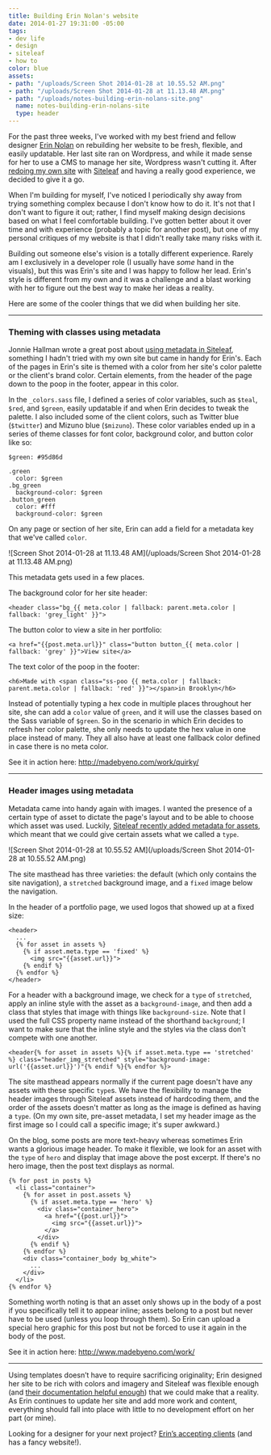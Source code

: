 ```yaml
---
title: Building Erin Nolan's website
date: 2014-01-27 19:31:00 -05:00
tags:
- dev life
- design
- siteleaf
- how to
color: blue
assets:
- path: "/uploads/Screen Shot 2014-01-28 at 10.55.52 AM.png"
- path: "/uploads/Screen Shot 2014-01-28 at 11.13.48 AM.png"
- path: "/uploads/notes-building-erin-nolans-site.png"
  name: notes-building-erin-nolans-site
  type: header
---
```


For the past three weeks, I've worked with my best friend and fellow designer [Erin Nolan](http://www.madebyeno.com) on rebuilding her website to be fresh, flexible, and easily updatable. Her last site ran on Wordpress, and while it made sense for her to use a CMS to manage her site, Wordpress wasn't cutting it. After [redoing my own site](http://jessicaharllee.com/notes/a-redesign-with-siteleaf/) with [Siteleaf](http://siteleaf.com) and having a really good experience, we decided to give it a go.


When I'm building for myself, I've noticed I periodically shy away from trying something complex because I don't know how to do it. It's not that I don't want to figure it out; rather, I find myself making design decisions based on what I feel comfortable building. I've gotten better about it over time and with experience (probably a topic for another post), but one of my personal critiques of my website is that I didn't really take many risks with it.

Building out someone else's vision is a totally different experience. Rarely am I exclusively in a developer role (I usually have *some* hand in the visuals), but this was Erin's site and I was happy to follow her lead. Erin's style is different from my own and it was a challenge and a blast working with her to figure out the best way to make her ideas a reality.

Here are some of the cooler things that we did when building her site.

<hr class="b-gray-lightest mt-sm-4 mb-sm-4">

### Theming with classes using metadata

Jonnie Hallman wrote a great post about [using metadata in Siteleaf](http://destroytoday.com/blog/metadata-in-siteleaf/), something I hadn't tried with my own site but came in handy for Erin's. Each of the pages in Erin's site is themed with a color from her site's color palette or the client's brand color. Certain elements, from the header of the page down to the poop in the footer, appear in this color.

In the `_colors.sass` file, I defined a series of color variables, such as `$teal`, `$red`, and `$green`, easily updatable if and when Erin decides to tweak the palette. I also included some of the client colors, such as Twitter blue (`$twitter`) and Mizuno blue (`$mizuno`). These color variables ended up in a series of theme classes for font color, background color, and button color like so:

    $green: #95d86d

    .green
      color: $green
    .bg_green
      background-color: $green
    .button_green
      color: #fff
      background-color: $green

On any page or section of her site, Erin can add a field for a metadata key that we've called `color`.

![Screen Shot 2014-01-28 at 11.13.48 AM](/uploads/Screen Shot 2014-01-28 at 11.13.48 AM.png) 

This metadata gets used in a few places.

The background color for her site header:

    <header class="bg_{{ meta.color | fallback: parent.meta.color | fallback: 'grey_light' }}">

The button color to view a site in her portfolio:

    <a href="{{post.meta.url}}" class="button button_{{ meta.color | fallback: 'grey' }}">View site</a>

The text color of the poop in the footer:

    <h6>Made with <span class="ss-poo {{ meta.color | fallback: parent.meta.color | fallback: 'red' }}"></span>in Brooklyn</h6>

Instead of potentially typing a hex code in multiple places throughout her site, she can add a `color` value of `green`, and it will use the classes based on the Sass variable of `$green`. So in the scenario in which Erin decides to refresh her color palette, she only needs to update the hex value in one place instead of many. They all also have at least one fallback color defined in case there is no meta color.

See it in action here: http://madebyeno.com/work/quirky/

<hr class="b-gray-lightest mt-sm-4 mb-sm-4">

### Header images using metadata

Metadata came into handy again with images. I wanted the presence of a certain type of asset to dictate the page's layout  and to be able to choose which asset was used. Luckily, [Siteleaf recently added metadata for assets](http://www.siteleaf.com/blog/new-asset-meta-and-quick-post-edit/), which meant that we could give certain assets what we called a `type`. 

![Screen Shot 2014-01-28 at 10.55.52 AM](/uploads/Screen Shot 2014-01-28 at 10.55.52 AM.png) 

The site masthead has three varieties: the default (which only contains the site navigation), a `stretched` background image, and a `fixed` image below the navigation.

In the header of a portfolio page, we used logos that showed up at a fixed size:

    <header>
      ...
      {% for asset in assets %}
        {% if asset.meta.type == 'fixed' %}
          <img src="{{asset.url}}">
        {% endif %}
      {% endfor %}
    </header>

For a header with a background image, we check for a `type` of `stretched`, apply an inline style with the asset as a `background-image`, and then add a class that styles that image with things like `background-size`. Note that I used the full CSS property name instead of the shorthand `background`; I want to make sure that the inline style and the styles via the class don't  compete with one another.

    <header{% for asset in assets %}{% if asset.meta.type == 'stretched' %} class="header_img_stretched" style="background-image: url('{{asset.url}}')"{% endif %}{% endfor %}>

The site masthead appears normally if the current page doesn't have any assets with these specific `type`s. We have the flexibility to manage the header images through Siteleaf assets instead of hardcoding them, and the order of the assets doesn't matter as long as the image is defined as having a `type`. (On my own site, pre-asset metadata, I set my header image as the first image so I could call a specific image; it's super awkward.)

On the blog, some posts are more text-heavy whereas sometimes Erin wants a glorious image header. To make it flexible, we look for an asset with the `type` of `hero` and display that image above the post excerpt. If there's no hero image, then the post text displays as normal.

    {% for post in posts %}
      <li class="container">
        {% for asset in post.assets %}
          {% if asset.meta.type == 'hero' %}
            <div class="container_hero">
              <a href="{{post.url}}">
                <img src="{{asset.url}}">
              </a>
            </div>
          {% endif %}
        {% endfor %}
        <div class="container_body bg_white">
          ...
        </div>
      </li>
    {% endfor %}

Something worth noting is that an asset only shows up in the body of a post if you specifically tell it to appear inline; assets belong to a post but never have to be used (unless you loop through them). So Erin can upload a special hero graphic for this post but not be forced to use it again in the body of the post.

See it in action here: http://www.madebyeno.com/work/

<hr class="b-gray-lightest mt-sm-4 mb-sm-4">

Using templates doesn’t have to require sacrificing originality; Erin designed her site to be rich with colors and imagery and Siteleaf was flexible enough (and [their documentation helpful enough](http://www.siteleaf.com/blog/)) that we could make that a reality. As Erin continues to update her site and add more work and content, everything should fall into place with little to no development effort on her part (or mine).

Looking for a designer for your next project? [Erin’s accepting clients](http://madebyeno.com/contact) (and has a fancy website!).

